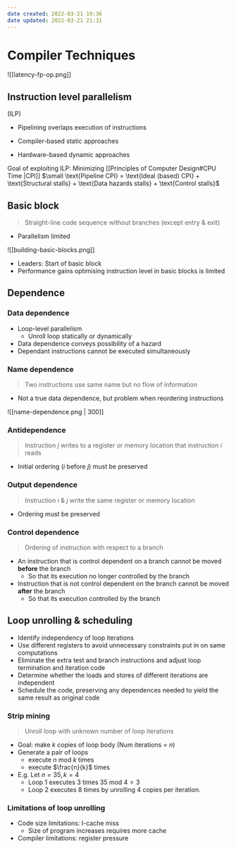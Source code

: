 ```yaml
---
date created: 2022-03-21 19:36
date updated: 2022-03-21 21:31
---
```


# Compiler Techniques

![[latency-fp-op.png]]

## Instruction level parallelism

(ILP)

- Pipelining overlaps execution of instructions

- Compiler-based static approaches

- Hardware-based dynamic approaches

Goal of exploiting ILP: Minimizing [[Principles of Computer Design#CPU Time |CPI]]
$\small \text{Pipeline CPI} = \text{Ideal (based) CPI} + \text{Structural stalls} + \text{Data hazards stalls} + \text{Control stalls}$

## Basic block

> Straight-line code sequence without branches (except entry & exit)

- Parallelism limited

![[building-basic-blocks.png]]

- Leaders: Start of basic block
- Performance gains optimising instruction level in basic blocks is limited

## Dependence

### Data dependence

- Loop-level parallelism
  - Unroll loop statically or dynamically
- Data dependence conveys possibility of a hazard
- Dependant instructions cannot be executed simultaneously

### Name dependence

> Two instructions use same name but no flow of information

- Not a true data dependence, but problem when reordering instructions

![[name-dependence.png | 300]]

### Antidependence

> Instruction $j$ writes to a register or memory location that instruction $i$ reads

- Initial ordering ($i$ before $j$) must be preserved

### Output dependence

> Instruction $i$ & $j$ write the same register or memory location

- Ordering must be preserved

### Control dependence

> Ordering of instruction with respect to a branch

- An instruction that is control dependent on a branch cannot be moved **before** the branch
  - So that its execution no longer controlled by the branch
- Instruction that is not control dependent on the branch cannot be moved **after** the branch
  - So that its execution controlled by the branch

## Loop unrolling & scheduling

- Identify independency of loop iterations
- Use different registers to avoid unnecessary constraints put in on same computations
- Eliminate the extra test and branch instructions and adjust loop termination and iteration code
- Determine whether the loads and stores of different iterations are independent
- Schedule the code, preserving any dependences needed to yield the same result as original code

### Strip mining

> Unroll loop with unknown number of loop iterations

- Goal: make $k$ copies of loop body (Num iterations = $n$)
- Generate a pair of loops
  - execute $n \text{ mod } k$ times
  - execute $\frac{n}{k}$ times
- E.g. Let $n=35, k=4$
  - Loop 1 executes 3 times $35 \text{ mod } 4 = 3$
  - Loop 2 executes 8 times by unrolling 4 copies per iteration.

### Limitations of loop unrolling

- Code size limitations: I-cache miss
  - Size of program increases requires more cache
- Compiler limitations: register pressure

